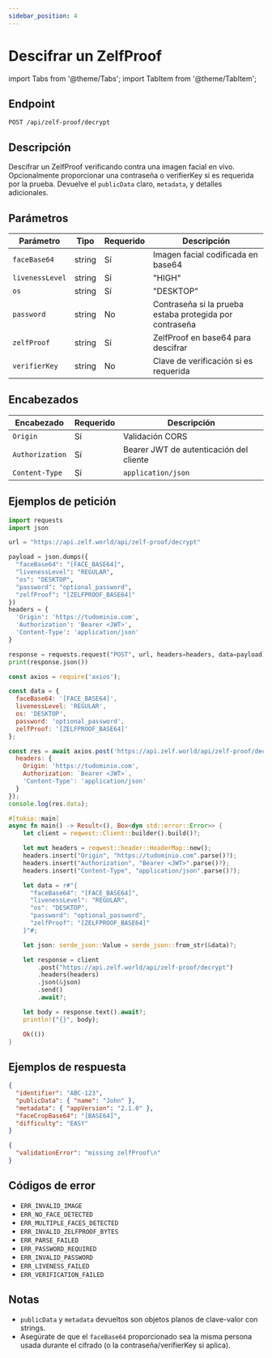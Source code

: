 ```yaml
---
sidebar_position: 4
---
```


# Descifrar un ZelfProof

import Tabs from '@theme/Tabs';
import TabItem from '@theme/TabItem';

## Endpoint

```
POST /api/zelf-proof/decrypt
```

## Descripción

Descifrar un ZelfProof verificando contra una imagen facial en vivo. Opcionalmente proporcionar una contraseña o verifierKey si es requerida por la prueba. Devuelve el `publicData` claro, `metadata`, y detalles adicionales.

## Parámetros

| Parámetro | Tipo | Requerido | Descripción |
|-----------|------|-----------|-------------|
| `faceBase64` | string | Sí | Imagen facial codificada en base64 |
| `livenessLevel` | string | Sí | "HIGH" | "MEDIUM" | "REGULAR" |
| `os` | string | Sí | "DESKTOP" | "ANDROID" | "IOS" |
| `password` | string | No | Contraseña si la prueba estaba protegida por contraseña |
| `zelfProof` | string | Sí | ZelfProof en base64 para descifrar |
| `verifierKey` | string | No | Clave de verificación si es requerida |

## Encabezados

| Encabezado | Requerido | Descripción |
|-----------|-----------|-------------|
| `Origin` | Sí | Validación CORS |
| `Authorization` | Sí | Bearer JWT de autenticación del cliente |
| `Content-Type` | Sí | `application/json` |

## Ejemplos de petición

<Tabs>
<TabItem value="python" label="Python" default>

```python
import requests
import json

url = "https://api.zelf.world/api/zelf-proof/decrypt"

payload = json.dumps({
  "faceBase64": "[FACE_BASE64]",
  "livenessLevel": "REGULAR",
  "os": "DESKTOP",
  "password": "optional_password",
  "zelfProof": "[ZELFPROOF_BASE64]"
})
headers = {
  'Origin': 'https://tudominio.com',
  'Authorization': 'Bearer <JWT>',
  'Content-Type': 'application/json'
}

response = requests.request("POST", url, headers=headers, data=payload)
print(response.json())
```

</TabItem>
<TabItem value="nodejs" label="Node.js">

```javascript
const axios = require('axios');

const data = {
  faceBase64: '[FACE_BASE64]',
  livenessLevel: 'REGULAR',
  os: 'DESKTOP',
  password: 'optional_password',
  zelfProof: '[ZELFPROOF_BASE64]'
};

const res = await axios.post('https://api.zelf.world/api/zelf-proof/decrypt', data, {
  headers: {
    Origin: 'https://tudominio.com',
    Authorization: `Bearer <JWT>`,
    'Content-Type': 'application/json'
  }
});
console.log(res.data);
```

</TabItem>
<TabItem value="rust" label="Rust">

```rust
#[tokio::main]
async fn main() -> Result<(), Box<dyn std::error::Error>> {
    let client = reqwest::Client::builder().build()?;

    let mut headers = reqwest::header::HeaderMap::new();
    headers.insert("Origin", "https://tudominio.com".parse()?);
    headers.insert("Authorization", "Bearer <JWT>".parse()?);
    headers.insert("Content-Type", "application/json".parse()?);

    let data = r#"{
      "faceBase64": "[FACE_BASE64]",
      "livenessLevel": "REGULAR",
      "os": "DESKTOP",
      "password": "optional_password",
      "zelfProof": "[ZELFPROOF_BASE64]"
    }"#;

    let json: serde_json::Value = serde_json::from_str(&data)?;

    let response = client
        .post("https://api.zelf.world/api/zelf-proof/decrypt")
        .headers(headers)
        .json(&json)
        .send()
        .await?;

    let body = response.text().await?;
    println!("{}", body);

    Ok(())
}
```

</TabItem>
</Tabs>

## Ejemplos de respuesta

<Tabs>
<TabItem value="200" label="200 OK">

```json
{
  "identifier": "ABC-123",
  "publicData": { "name": "John" },
  "metadata": { "appVersion": "2.1.0" },
  "faceCropBase64": "[BASE64]",
  "difficulty": "EASY"
}
```

</TabItem>
<TabItem value="409" label="409 Conflicto - Error de validación">

```json
{
  "validationError": "missing zelfProof\n"
}
```

</TabItem>
</Tabs>

## Códigos de error

- `ERR_INVALID_IMAGE`
- `ERR_NO_FACE_DETECTED`
- `ERR_MULTIPLE_FACES_DETECTED`
- `ERR_INVALID_ZELFPROOF_BYTES`
- `ERR_PARSE_FAILED`
- `ERR_PASSWORD_REQUIRED`
- `ERR_INVALID_PASSWORD`
- `ERR_LIVENESS_FAILED`
- `ERR_VERIFICATION_FAILED`

## Notas

- `publicData` y `metadata` devueltos son objetos planos de clave-valor con strings.
- Asegúrate de que el `faceBase64` proporcionado sea la misma persona usada durante el cifrado (o la contraseña/verifierKey si aplica).